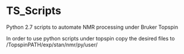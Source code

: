 # TS_Scripts
Python 2.7 scripts to automate NMR processing under Bruker Topspin

In order to use python scripts under topspin copy the desired files to /TopspinPATH/exp/stan/nmr/py/user/
